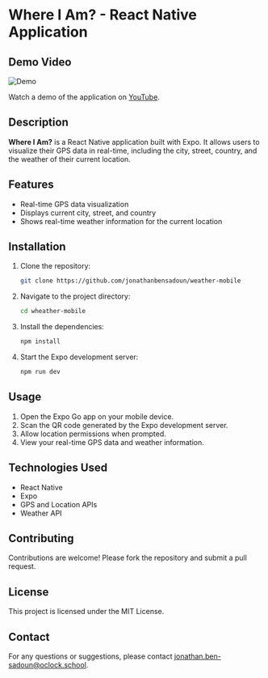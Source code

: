 # Where I Am? - React Native Application

## Demo Video

![Demo](./assets/demo.gif)

Watch a demo of the application on [YouTube](https://www.youtube.com/watch?v=xkiRgOZA98k).

## Description

**Where I Am?** is a React Native application built with Expo. It allows users to visualize their GPS data in real-time, including the city, street, country, and the weather of their current location.

## Features

- Real-time GPS data visualization
- Displays current city, street, and country
- Shows real-time weather information for the current location

## Installation

1. Clone the repository:
   ```sh
   git clone https://github.com/jonathanbensadoun/weather-mobile
   ```
2. Navigate to the project directory:
   ```sh
   cd wheather-mobile
   ```
3. Install the dependencies:
   ```sh
   npm install
   ```
4. Start the Expo development server:
   ```sh
   npm run dev
   ```

## Usage

1. Open the Expo Go app on your mobile device.
2. Scan the QR code generated by the Expo development server.
3. Allow location permissions when prompted.
4. View your real-time GPS data and weather information.

## Technologies Used

- React Native
- Expo
- GPS and Location APIs
- Weather API

## Contributing

Contributions are welcome! Please fork the repository and submit a pull request.

## License

This project is licensed under the MIT License.

## Contact

For any questions or suggestions, please contact jonathan.ben-sadoun@oclock.school.
